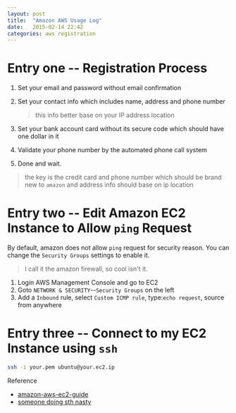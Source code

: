 ```yaml
---
layout: post
title:  "Amazon AWS Usage Log"
date:   2015-02-14 22:42
categories: aws registration
---
```


# Entry one -- Registration Process

1. Set your email and password without email confirmation
2. Set your contact info which includes name, address and phone number

    > this info better base on your IP address location

3. Set your bank account card without its secure code which should have one dollar in it
4. Validate your phone number by the automated phone call system
5. Done and wait. 

> the key is the credit card and phone number which should be brand new to `amazon` and address info should base on ip location


# Entry two -- Edit Amazon EC2 Instance to Allow `ping` Request

By default, amazon does not allow `ping` request for security reason. You can change the `Security Groups` settings to enable it.

> I call it the amazon firewall, so cool isn't it.

1. Login AWS Management Console and go to EC2
2. Goto `NETWORK & SECURITY`--`Security Groups` on the left
3. Add a `Inbound` rule, select `Custom ICMP rule`, type:`echo request`, source from anywhere


# Entry three -- Connect to my EC2 Instance using `ssh`

```sh
ssh -i your.pem ubuntu@your.ec2.ip
```

Reference

* [amazon-aws-ec2-guide](http://feilong.me/2011/01/amazon-aws-ec2-guide)
* [someone doing sth nasty](http://blog.csdn.net/zzban/article/details/8690013)
